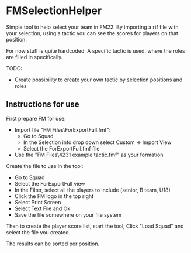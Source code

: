 # FMSelectionHelper
Simple tool to help select your team in FM22. By importing a rtf file with your selection, using a tactic you can see the scores for players on that position. 

For now stuff is quite hardcoded: A specific tactic is used, where the roles are filled in specifically. 

TODO:

 - Create possibility to create your own tactic by selection positions and roles

## Instructions for use
First prepare FM for use:

- Import file "FM Files\ForExportFull.fmf": 
	- Go to Squad
	- In the Selection info drop down select Custom -> Import View
	- Select the ForExportFull.fmf file
- Use the "FM Files\4231 example tactic.fmf" as your formation

Create the file to use in the tool:

- Go to Squad
- Select the ForExportFull view
- In the Filter, select all the players to include (senior, B team, U18)
- Click the FM logo in the top right
- Select Print Screen
- Select Text File and Ok
- Save the file somewhere on your file system

Then to create the player score list, start the tool, Click "Load Squad" and select the file you created. 

The results can be sorted per position.